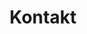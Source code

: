 ---
title: Kontakt


simple_contact:
  subject: "Tretet mit uns in Kontakt"
  recipient: "admin@godsgoldenacre.de"

  fields:
    name:
      label: "Name"
      placeholder: "Dein  Vor- und Nachname"

    email:
      label: "E-Mail"
      placeholder: ""

    message:
      label: "Nachricht"
      placeholder: "Dein Anliegen"

    antispam:
      label: "Antispam"
      placeholder: "Please leave this field empty for Antispam"

    submit:
      label: "Absenden"

  messages:
    success: "Thank You! Your message has been sent."
    error: "Oops! There was a problem with your submission. Please complete the form and try again."
    fail: "Oops! Something went wrong and we couldn't send your message."

---